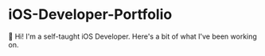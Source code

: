 # iOS-Developer-Portfolio
👋 Hi! I'm a self-taught iOS Developer. Here's a bit of what I've been working on.
